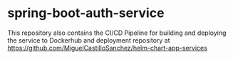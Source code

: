 # spring-boot-auth-service

This repository also contains the CI/CD Pipeline for building and deploying the service to Dockerhub and deployment repository at https://github.com/MiguelCastilloSanchez/helm-chart-app-services
